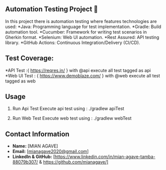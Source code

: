 ## Automation Testing Project 🚀
 In this project there is automation testing where features technologies are used:
*Java: Programming language for test implementation.
*Gradle: Build automation tool.
*Cucumber: Framework for writing test scenarios in Gherkin format.
*Selenium: Web UI automation.
*Rest Assured: API testing library.
*GitHub Actions: Continuous Integration/Delivery (CI/CD).

## Test Coverage:
*API Test :{ https://reqres.in/ } with @api execute all test tagged as api
*Web UI Test : { https://www.demoblaze.com/ } with @web execute all test tagged as web

## Usage
1.  Run Api Test
  Execute api test using : ./gradlew apiTest

2.  Run Web Test
  Execute web test using : ./gradlew webTest

## Contact Information
- **Name:** [MIAN AGAVE]
- **Email:** [mianagave2020@gmail.com]
- **LinkedIn & GitHub:** [https://www.linkedin.com/in/mian-agave-tamba-88079b307/ & https://github.com/mianagave/]






